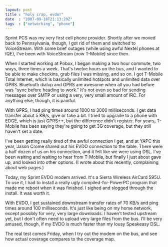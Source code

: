 ```yaml
---
layout: post
title : "holy crap, evdo!"
date  : "2007-09-18T21:13:29Z"
tags  : ["networking", "phone"]
---
```

Sprint PCS was my very first cell phone provider.  Shortly after we moved back to Pennsylvania, though, I got rid of them and switched to VoiceStream.  With some brief outages (while using awful Nextel phones at IQE), I've been with VoiceStream (now T-Mobile) since then.

When I started working at Pobox, I began making a two hour commute, two ways, three times a week.  That's twelve hours on the bus, and I wanted to be able to make checkins, grab files I was missing, and so on.  I got T-Mobile Total Internet, which is basically unlimited hotspots and unlimited data over GPRS.  Bluetooth dialup and GPRS are awesome when all you had before was "sync before heading to work."  It's not even so bad for sending messages over SMTP or using a very, very small amount of IRC.  For anything else, though, it is painful.

With GPRS, I had ping times around 1000 to 3000 milliseconds.  I get data transfer about 5 KB/s, give or take a bit.  I tried to upgrade to a phone with EDGE, which is just GPRS++, but the difference didn't register.  For years, T-Mobile has been saying they're going to get 3G coverage, but they still haven't set a date.

I've been getting really tired of the awful connection I get, and at YAPC this year, Jason Crome shared out his EVDO connection to the table.  There were a half dozen of us on his connection, and it felt like we were using DSL.  I've been waiting and waiting to hear from T-Mobile, but finally I just about gave up, and looked into other options.  (I wrote about this recently, complaining about web pages.)

Today, my Sprint EVDO modem arrived.  It's a Sierra Wireless AirCard 595U.  To use it, I had to install a really ugly compiled-for-PowerPC program that made me reboot when it was finished.  I sighed and slogged through the install.  It was worth it.

With EVDO, I get sustained downstream transfer rates of 70 KB/s and ping times around 100 milliseconds.  It's just like being on my home network, except possibly for very, very large downloads.  I haven't tested upstream yet, but I don't often need to upload very large files from the bus.  I'll be very amused, though, if my EVDO is much faster than my lousy Speakeasy DSL.

The real test comes Friday, when I try out the modem on the bus, and see how actual coverage compares to the coverage map. 
